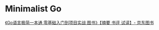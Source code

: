 # Minimalist Go

[《Go语言极简一本通 零基础入门到项目实战 图书》【摘要 书评 试读】- 京东图书](https://item.jd.com/10028367288333.html) 
